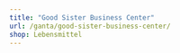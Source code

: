 ```yaml
---
title: "Good Sister Business Center"
url: /ganta/good-sister-business-center/
shop: Lebensmittel
---
```

